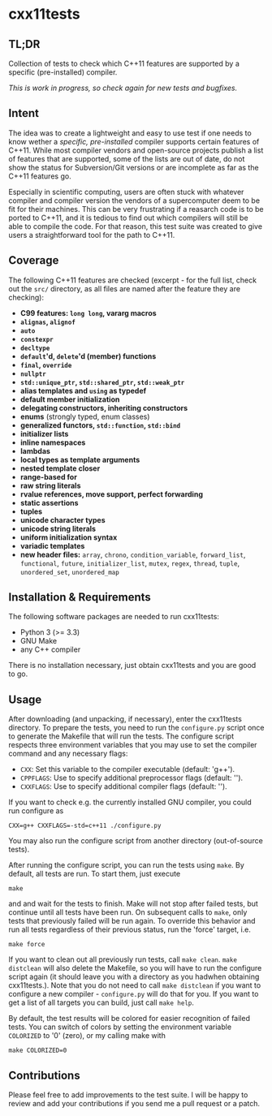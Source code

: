 cxx11tests
==========

TL;DR
-----

Collection of tests to check which C++11 features are supported by a specific
(pre-installed) compiler.

*This is work in progress, so check again for new tests and bugfixes.*


Intent
------

The idea was to create a lightweight and easy to use test if one needs to know
wether a *specific, pre-installed* compiler supports certain features of C++11.
While most compiler vendors and open-source projects publish a list of features
that are supported, some of the lists are out of date, do not show the status
for Subversion/Git versions or are incomplete as far as the C++11 features go.

Especially in scientific computing, users are often stuck with whatever compiler
and compiler version the vendors of a supercomputer deem to be fit for their
machines. This can be very frustrating if a reasarch code is to be ported to
C++11, and it is tedious to find out which compilers will still be able to
compile the code. For that reason, this test suite was created to give users a
straightforward tool for the path to C++11.


Coverage
--------

The following C++11 features are checked (excerpt - for the full list, check out
the `src/` directory, as all files are named after the feature they are
checking):

*   **C99 features: `long long`, vararg macros**
*   **`alignas`, `alignof`**
*   **`auto`**
*   **`constexpr`**
*   **`decltype`**
*   **`default`'d, `delete`'d (member) functions**
*   **`final`, `override`**
*   **`nullptr`**
*   **`std::unique_ptr`, `std::shared_ptr`, `std::weak_ptr`**
*   **alias templates and `using` as typedef**
*   **default member initialization**
*   **delegating constructors, inheriting constructors**
*   **enums** (strongly typed, enum classes)
*   **generalized functors, `std::function`, `std::bind`**
*   **initializer lists**
*   **inline namespaces**
*   **lambdas**
*   **local types as template arguments**
*   **nested template closer**
*   **range-based for**
*   **raw string literals**
*   **rvalue references, move support, perfect forwarding**
*   **static assertions**
*   **tuples**
*   **unicode character types**
*   **unicode string literals**
*   **uniform initialization syntax**
*   **variadic templates**
*   **new header files:** `array`, `chrono`, `condition_variable`, `forward_list`, `functional`, `future`, `initializer_list`, `mutex`, `regex`, `thread`, `tuple`, `unordered_set`, `unordered_map`



Installation & Requirements
---------------------------

The following software packages are needed to run cxx11tests:

*   Python 3 (>= 3.3)
*   GNU Make
*   any C++ compiler

There is no installation necessary, just obtain cxx11tests and you are good to
go.


Usage
-----

After downloading (and unpacking, if necessary), enter the cxx11tests directory.
To prepare the tests, you need to run the `configure.py` script once to generate
the Makefile that will run the tests. The configure script respects three
environment variables that you may use to set the compiler command and any
necessary flags:

*   `CXX`: Set this variable to the compiler executable (default: 'g++').
*   `CPPFLAGS`: Use to specify additional preprocessor flags (default: '').
*   `CXXFLAGS`: Use to specify additional compiler flags (default: '').

If you want to check e.g. the currently installed GNU compiler, you could run
configure as

    CXX=g++ CXXFLAGS=-std=c++11 ./configure.py

You may also run the configure script from another directory (out-of-source
tests).

After running the configure script, you can run the tests using `make`. By
default, all tests are run. To start them, just execute

    make

and and wait for the tests to finish. Make will not stop after failed tests, but
continue until all tests have been run. On subsequent calls to `make`, only
tests that previously failed will be run again. To override this behavior and
run all tests regardless of their previous status, run the 'force' target, i.e.

    make force

If you want to clean out all previously run tests, call `make clean`. `make
distclean` will also delete the Makefile, so you will have to run the configure
script again (it should leave you with a directory as you hadwhen obtaining
cxx11tests.). Note that you do not need to call `make distclean` if you want to
configure a new compiler - `configure.py` will do that for you. If you want to
get a list of all targets you can build, just call `make help`.

By default, the test results will be colored for easier recognition of failed
tests. You can switch of colors by setting the environment variable `COLORIZED`
to '0' (zero), or my calling make with

    make COLORIZED=0


Contributions
-------------

Please feel free to add improvements to the test suite. I will be happy to
review and add your contributions if you send me a pull request or a patch.
